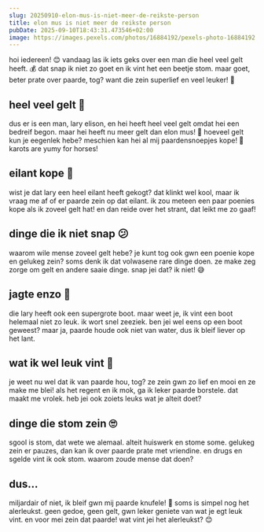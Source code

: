 ```yaml
---
slug: 20250910-elon-mus-is-niet-meer-de-reikste-person
title: elon mus is niet meer de reikste person
pubDate: 2025-09-10T18:43:31.473546+02:00
image: https://images.pexels.com/photos/16884192/pexels-photo-16884192.jpeg?auto=compress&cs=tinysrgb&dpr=2&h=650&w=940
---
```

hoi iedereen! 😊 vandaag las ik iets geks over een man die heel veel gelt heeft. 💰 dat snap ik niet zo goet en ik vint het een beetje stom. maar goet, beter prate over paarde, tog? want die zein superlief en veel leuker! 🐴

## heel veel gelt 🤔

dus er is een man, lary elison, en hei heeft heel veel gelt omdat hei een bedreif begon. maar hei heeft nu meer gelt dan elon mus! 🤯 hoeveel gelt kun je eegenlek hebe? meschien kan hei al mij paardensnoepjes kope! 🍎 karots are yumy for horses!

## eilant kope 🌴

wist je dat lary een heel eilant heeft gekogt? dat klinkt wel kool, maar ik vraag me af of er paarde zein op dat eilant. ik zou meteen een paar poenies kope als ik zoveel gelt hat! en dan reide over het strant, dat leikt me zo gaaf! 

## dinge die ik niet snap 😕

waarom wile mense zoveel gelt hebe? je kunt tog ook gwn een poenie kope en gelukeg zein? soms denk ik dat volwasene rare dinge doen. ze make zeg zorge om gelt en andere saaie dinge. snap jei dat? ik niet! 😅

## jagte enzo 🚢

die lary heeft ook een supergrote boot. maar weet je, ik vint een boot helemaal niet zo leuk. ik wort snel zeeziek. ben jei wel eens op een boot geweest? maar ja, paarde houde ook niet van water, dus ik bleif liever op het lant. 

## wat ik wel leuk vint 🐎

je weet nu wel dat ik van paarde hou, tog? ze zein gwn zo lief en mooi en ze make me blei! als het regent en ik mok, ga ik leker paarde borstele. dat maakt me vrolek. heb jei ook zoiets leuks wat je alteit doet?

## dinge die stom zein 🙄

sgool is stom, dat wete we alemaal. alteit huiswerk en stome some. gelukeg zein er pauzes, dan kan ik over paarde prate met vriendine. en drugs en sgelde vint ik ook stom. waarom zoude mense dat doen?

## dus...

miljardair of niet, ik bleif gwn mij paarde knufele! 🥰 soms is simpel nog het alerleukst. geen gedoe, geen gelt, gwn leker geniete van wat je egt leuk vint. en voor mei zein dat paarde! wat vint jei het alerleukst? 😊
